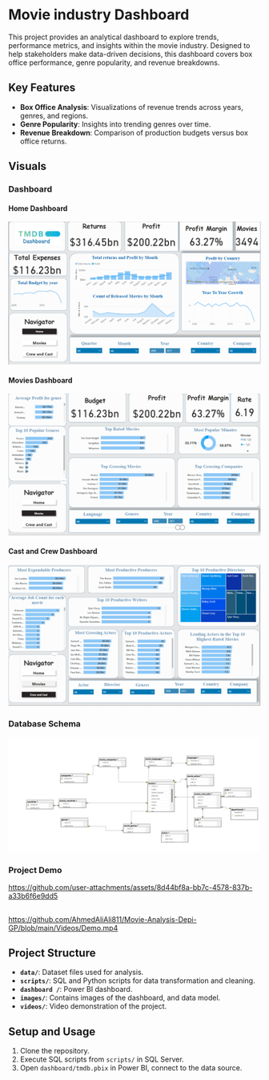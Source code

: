 # Movie industry Dashboard

This project provides an analytical dashboard to explore trends, performance metrics, and insights within the movie industry. Designed to help stakeholders make data-driven decisions, this dashboard covers box office performance, genre popularity, and revenue breakdowns.
## Key Features

- **Box Office Analysis**: Visualizations of revenue trends across years, genres, and regions.
- **Genre Popularity**: Insights into trending genres over time.
- **Revenue Breakdown**: Comparison of production budgets versus box office returns.

## Visuals

### Dashboard
#### Home Dashboard
![Home Dashboard Preview](images/Home_Dashboard.png)
#### Movies Dashboard
![Movie Dashboard Preview](images/Movies_Dasboard.png)
#### Cast and Crew Dashboard
![Cast and Crew Dashboard Preview](images/Crews_Dashboard.png)

### Database Schema
![Database Schema](images/Database_Schema.png)

### Project Demo


https://github.com/user-attachments/assets/8d44bf8a-bb7c-4578-837b-a33b6f6e9dd5

##
https://github.com/AhmedAliAli811/Movie-Analysis-Depi-GP/blob/main/Videos/Demo.mp4


## Project Structure

- **`data/`**: Dataset files used for analysis.
- **`scripts/`**: SQL and Python scripts for data transformation and cleaning.
- **`dashboard /`**: Power BI dashboard.
- **`images/`**: Contains images of the dashboard, and data model.
- **`videos/`**: Video demonstration of the project.

## Setup and Usage

1. Clone the repository.
2. Execute SQL scripts from `scripts/` in SQL Server.
3. Open `dashboard/tmdb.pbix` in Power BI, connect to the data source.
